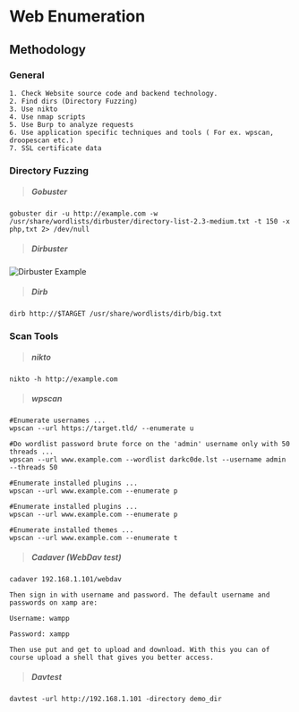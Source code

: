 # Web Enumeration

## Methodology

### General
```
1. Check Website source code and backend technology.
2. Find dirs (Directory Fuzzing)
3. Use nikto
4. Use nmap scripts
5. Use Burp to analyze requests
6. Use application specific techniques and tools ( For ex. wpscan, droopescan etc.)
7. SSL certificate data
```

### Directory Fuzzing

> ##### Gobuster
```
gobuster dir -u http://example.com -w /usr/share/wordlists/dirbuster/directory-list-2.3-medium.txt -t 150 -x php,txt 2> /dev/null

```

> ##### Dirbuster
![Dirbuster Example](../Images/dirbuster.png)

> ##### Dirb
```
dirb http://$TARGET /usr/share/wordlists/dirb/big.txt 
```

### Scan Tools

> ##### nikto
```
nikto -h http://example.com
```

> ##### wpscan
```
#Enumerate usernames ...
wpscan --url https://target.tld/ --enumerate u

#Do wordlist password brute force on the 'admin' username only with 50 threads ...
wpscan --url www.example.com --wordlist darkc0de.lst --username admin --threads 50

#Enumerate installed plugins ...
wpscan --url www.example.com --enumerate p

#Enumerate installed plugins ...
wpscan --url www.example.com --enumerate p

#Enumerate installed themes ...
wpscan --url www.example.com --enumerate t

```
> ##### Cadaver (WebDav test)
```
cadaver 192.168.1.101/webdav

Then sign in with username and password. The default username and passwords on xamp are:

Username: wampp

Password: xampp

Then use put and get to upload and download. With this you can of course upload a shell that gives you better access.
```

> ##### Davtest
```
davtest -url http://192.168.1.101 -directory demo_dir
```



